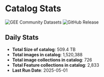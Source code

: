 # Catalog Stats

![GEE Community Datasets](https://img.shields.io/endpoint?url=https://gist.githubusercontent.com/samapriya/34bc0c1280d475d3a69e3b60a706226e/raw/community.json)
![GitHub Release](https://img.shields.io/github/v/release/samapriya/awesome-gee-community-datasets)

## Daily Stats

<!-- START_MARKER -->
* **Total Size of catalog**: 509.4 TB
* **Total images in catalog**: 1,520,388
* **Total image collections in catalog**: 726
* **Total Feature collections in catalog**: 2,833
* **Last Run Date**: 2025-05-01
<!-- END_MARKER -->
